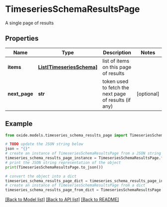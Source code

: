 # TimeseriesSchemaResultsPage

A single page of results

## Properties

Name | Type | Description | Notes
------------ | ------------- | ------------- | -------------
**items** | [**List[TimeseriesSchema]**](TimeseriesSchema.md) | list of items on this page of results | 
**next_page** | **str** | token used to fetch the next page of results (if any) | [optional] 

## Example

```python
from oxide.models.timeseries_schema_results_page import TimeseriesSchemaResultsPage

# TODO update the JSON string below
json = "{}"
# create an instance of TimeseriesSchemaResultsPage from a JSON string
timeseries_schema_results_page_instance = TimeseriesSchemaResultsPage.from_json(json)
# print the JSON string representation of the object
print(TimeseriesSchemaResultsPage.to_json())

# convert the object into a dict
timeseries_schema_results_page_dict = timeseries_schema_results_page_instance.to_dict()
# create an instance of TimeseriesSchemaResultsPage from a dict
timeseries_schema_results_page_from_dict = TimeseriesSchemaResultsPage.from_dict(timeseries_schema_results_page_dict)
```
[[Back to Model list]](../README.md#documentation-for-models) [[Back to API list]](../README.md#documentation-for-api-endpoints) [[Back to README]](../README.md)


